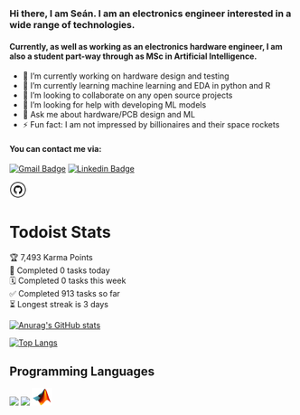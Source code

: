 ### Hi there, I am Seán. I am an electronics engineer interested in a wide range of technologies.
#### Currently, as well as working as an electronics hardware engineer, I am also a student part-way through as MSc in Artificial Intelligence.

- 🔭 I’m currently working on hardware design and testing
- 🌱 I’m currently learning machine learning and EDA in python and R
- 👯 I’m looking to collaborate on any open source projects
- 🤔 I’m looking for help with developing ML models
- 💬 Ask me about hardware/PCB design and ML
- ⚡ Fun fact: I am not impressed by billionaires and their space rockets

#### You can contact me via:
[![Gmail Badge](https://img.shields.io/badge/-sofithcheallaigh-c14438?style=social&logo=Gmail&logoColor=red&link=mailto:sofithcheallaigh@gmail.com)](mailto:sofithcheallaigh@gmail.com) 
[![Linkedin Badge](https://img.shields.io/badge/-Seán%20Ó%20Fithcheallaigh-blue?style=social&logo=Linkedin&logoColor=blue&link=https://www.linkedin.com/in/seán-ó-fithcheallaigh-079)](https://www.linkedin.com/in/se%C3%A1n-%C3%B3-fithcheallaigh-079/)
<!--
[![GitHub followers](https://img.shields.io/github/followers/ofithcheallaigh?style=social)](https://github.com/ofithcheallaigh/?tab=follow)
-->
<!-- The code below contains the ?tab=follow at the end, to show how many followers you have
[![GitHub followers](https://img.shields.io/github/followers/ofithcheallaigh?label=Follow&style=social)](https://github.com/ofithcheallaigh/?tab=follow)
-->
<a href="https://github.com/ofithcheallaigh" target="_blank"><img src="https://github.com/ofithcheallaigh/ofithcheallaigh/blob/main/images/git.png" alt="GitHub" width="30"></a>

# Todoist Stats

<!-- TODO-IST:START -->
🏆  7,493 Karma Points           
🌸  Completed 0 tasks today           
🗓  Completed 0 tasks this week           
✅  Completed 913 tasks so far           
⏳  Longest streak is 3 days
<!-- TODO-IST:END -->

[![Anurag's GitHub stats](https://github-readme-stats.vercel.app/api?username=ofithcheallaigh)](https://github.com/anuraghazra/github-readme-stats)

[![Top Langs](https://github-readme-stats.vercel.app/api/top-langs/?username=ofithcheallaigh&layout=compact)](https://github.com/anuraghazra/github-readme-stats)

## Programming Languages
<img src = 'https://github.com/MarikIshtar007/MarikIshtar007/blob/master/images/c-original.svg' width='30'/> <img src = 'https://github.com/MarikIshtar007/MarikIshtar007/blob/master/images/python2.png' height='30'/> <img src = 'https://github.com/ofithcheallaigh/ofithcheallaigh/blob/main/images/mathworks.png' width='35'/>

<!--
👋
-->
